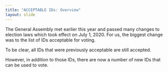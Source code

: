 ```yaml
---
title: "ACCEPTABLE IDs: Overview"
layout: slide
---
```


The General Assembly met earlier this year and passed many changes to election laws which took effect on July 1, 2020. For us, the biggest change was to the list of IDs acceptable for voting.

To be clear, all IDs that were previously acceptable are still accepted.

However, in addition to those IDs, there are now a number of new IDs that can be used to vote.
